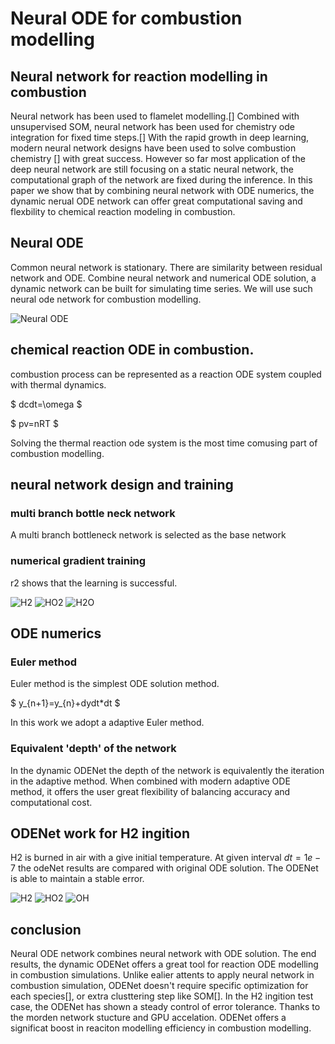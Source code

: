 # Neural ODE for combustion modelling

## Neural network for reaction modelling in combustion
Neural network has been used to flamelet modelling.[]
Combined with unsupervised SOM, neural network has been used for chemistry ode integration for fixed time steps.[]
With the rapid growth in deep learning, modern neural network designs have been used to solve combustion chemistry [] with great success. However so far most application of the deep neural network are still focusing on a static neural network, the computational graph of the network are fixed during the inference. In this paper we show that by combining neural network with ODE numerics, the dynamic nerual ODE network can offer great computational saving and flexbility to chemical reaction modeling in combustion.



## Neural ODE
Common neural network is stationary. 
There are similarity between residual network and ODE.
Combine neural network and numerical ODE solution, a dynamic network can be built for simulating time series. We will use such neural ode network for combustion modelling. 

![Neural ODE](img/nueralODE.jpeg)

## chemical reaction ODE in combustion.
combustion process can be represented as a reaction ODE system coupled with thermal dynamics.

$
dcdt=\omega
$

$
pv=nRT
$

Solving the thermal reaction ode system is the most time comusing part of combustion modelling. 

## neural network design and training
### multi branch bottle neck network
A multi branch bottleneck network is selected as the base network

### numerical gradient training
r2 shows that the learning is successful.

![H2](fig/H2_r2.png)
![HO2](fig/HO2_r2.png)
![H2O](fig/H2O_r2.png)

## ODE numerics
### Euler method
Euler method is the simplest ODE solution method.

$
y_{n+1}=y_{n}+dydt*dt
$

In this work we adopt a adaptive Euler method.

### Equivalent 'depth' of the network
In the dynamic ODENet the depth of the network is equivalently the iteration in the adaptive method. When combined with modern adaptive ODE method, it offers the user great flexibility of balancing accuracy and computational cost. 


## ODENet work for H2 ingition 
H2 is burned in air with a give initial temperature. At given interval $dt=1e-7$ the odeNet results are compared with original ODE solution. The ODENet is able to maintain a stable error. 

![H2](fig/1601_H2.png)
![HO2](fig/1601_HO2.png)
![OH](fig/1601_OH.png)

## conclusion
Neural ODE network combines neural network with ODE solution. The end results, the dynamic ODENet offers a great tool for reaction ODE modelling in combustion simulations. Unlike ealier attents to apply neural network in combustion simulation, ODENet doesn't require specific optimization for each species[], or extra clusttering step like SOM[]. In the H2 ingition test case, the ODENet has shown a steady control of error tolerance. Thanks to the morden network stucture and GPU accelation. ODENet offers a significat boost in reaciton modelling efficiency in combustion modelling.  
